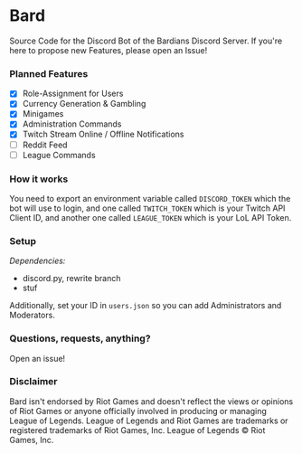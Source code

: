 # Bard
Source Code for the Discord Bot of the Bardians Discord Server. If you're here to propose new Features, please open an Issue!

### Planned Features
- [X] Role-Assignment for Users
- [X] Currency Generation & Gambling 
- [X] Minigames
- [X] Administration Commands
- [X] Twitch Stream Online / Offline Notifications
- [ ] Reddit Feed
- [ ] League Commands

### How it works
You need to export an environment variable called `DISCORD_TOKEN` which the bot will use to login, and one called `TWITCH_TOKEN` which is your Twitch API Client ID, and another one called `LEAGUE_TOKEN` which is your LoL API Token.

### Setup
*Dependencies:*
- discord.py, rewrite branch
- stuf


Additionally, set your ID in `users.json` so you can add Administrators and Moderators.

### Questions, requests, anything?
Open an issue!


### Disclaimer
Bard isn't endorsed by Riot Games and doesn't reflect the views or opinions of Riot Games or anyone officially involved in producing or managing League of Legends. League of Legends and Riot Games are trademarks or registered trademarks of Riot Games, Inc. League of Legends © Riot Games, Inc.
